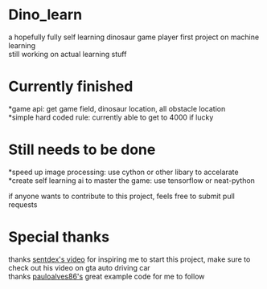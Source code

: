 Dino_learn  
==========
a hopefully fully self learning dinosaur game player
first project on machine learning  
still working on actual learning stuff  

Currently finished
==================
*game api: get game field, dinosaur location, all obstacle location  
*simple hard coded rule: currently able to get to 4000 if lucky  

Still needs to be done  
======================
*speed up image processing: use cython or other libary to accelarate  
*create self learning ai to master the game: use tensorflow or neat-python  

if anyone wants to contribute to this project, feels free to submit pull requests  

Special thanks  
==============
thanks [sentdex's video](https://www.youtube.com/user/sentdex) for inspiring me to start this project, make sure to check out his video on gta auto driving car  
thanks [pauloalves86's](https://github.com/pauloalves86/go_dino) great example code for me to follow  
